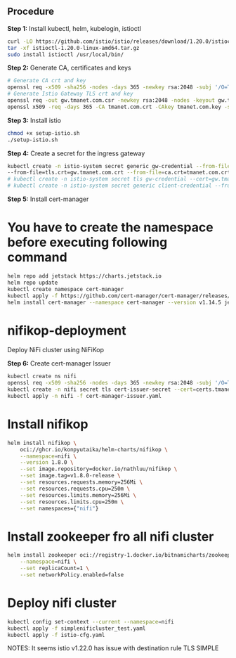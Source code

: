 ## Procedure
**Step 1:** Install kubectl, helm, kubelogin, istioctl
```bash
curl -LO https://github.com/istio/istio/releases/download/1.20.0/istioctl-1.20.0-linux-amd64.tar.gz
tar -xf istioctl-1.20.0-linux-amd64.tar.gz
sudo install istioctl /usr/local/bin/
``` 

**Step 2:** Generate CA, certificates and keys  
```bash
# Generate CA crt and key
openssl req -x509 -sha256 -nodes -days 365 -newkey rsa:2048 -subj '/O=TMA Inc./CN=tmanet.com' -keyout tmanet.com.key -out tmanet.com.crt
# Generate Istio Gateway TLS crt and key
openssl req -out gw.tmanet.com.csr -newkey rsa:2048 -nodes -keyout gw.tmanet.com.key -subj "/CN=*.tmanet.com/O=DC"
openssl x509 -req -days 365 -CA tmanet.com.crt -CAkey tmanet.com.key -set_serial 0 -in gw.tmanet.com.csr -out gw.tmanet.com.crt
```

**Step 3:** Install istio
```bash
chmod +x setup-istio.sh
./setup-istio.sh
```

**Step 4:** Create a secret for the ingress gateway  
```bash
kubectl create -n istio-system secret generic gw-credential --from-file=tls.key=gw.tmanet.com.key \
--from-file=tls.crt=gw.tmanet.com.crt --from-file=ca.crt=tmanet.com.crt
# kubectl create -n istio-system secret tls gw-credential --cert=gw.tmanet.com.crt --key=gw.tmanet.com.key --cacert=tmanet.com.crt # Another way to create k8s secret for TLS
# kubectl create -n istio-system secret generic client-credential --from-file=tls.key=client.gateway.key --from-file=tls.crt=client.gateway.crt --from-file=ca.crt=tmanet.com.crt # Use this command for mTLS
```

**Step 5:** Install cert-manager
# You have to create the namespace before executing following command
```bash
helm repo add jetstack https://charts.jetstack.io
helm repo update
kubectl create namespace cert-manager
kubectl apply -f https://github.com/cert-manager/cert-manager/releases/download/v1.14.5/cert-manager.crds.yaml
helm install cert-manager --namespace cert-manager --version v1.14.5 jetstack/cert-manager
```

# nifikop-deployment
Deploy NiFi cluster using NiFiKop


**Step 6:** Create cert-manager Issuer
```bash
kubectl create ns nifi
openssl req -x509 -sha256 -nodes -days 365 -newkey rsa:2048 -subj '/O=TMA Inc./CN=certs.tmanet.com' -keyout certs.tmanet.com.key -out certs.tmanet.com.crt
kubectl create -n nifi secret tls cert-issuer-secret --cert=certs.tmanet.com.crt --key=certs.tmanet.com.key
kubectl apply -n nifi -f cert-manager-issuer.yaml
```



# Install nifikop
```bash
helm install nifikop \
    oci://ghcr.io/konpyutaika/helm-charts/nifikop \
    --namespace=nifi \
    --version 1.8.0 \
    --set image.repository=docker.io/nathluu/nifikop \
    --set image.tag=v1.8.0-release \
    --set resources.requests.memory=256Mi \
    --set resources.requests.cpu=250m \
    --set resources.limits.memory=256Mi \
    --set resources.limits.cpu=250m \
    --set namespaces={"nifi"}
```

# Install zookeeper fro all nifi cluster
```bash
helm install zookeeper oci://registry-1.docker.io/bitnamicharts/zookeeper \
	--namespace=nifi \
	--set replicaCount=1 \
	--set networkPolicy.enabled=false
```


# Deploy nifi cluster
```bash
kubectl config set-context --current --namespace=nifi
kubectl apply -f simplenificluster_test.yaml
kubectl apply -f istio-cfg.yaml
```

NOTES:
It seems istio v1.22.0 has issue with destination rule TLS SIMPLE